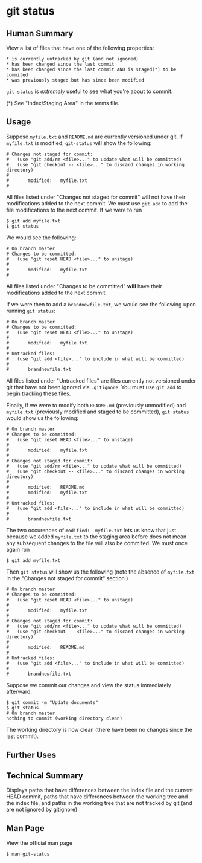 git status
==========

Human Summary
-------------
View a list of files that have one of the following properties:

    * is currently untracked by git (and not ignored)
    * has been changed since the last commit
    * has been changed since the last commit AND is staged(*) to be commited
    * was previously staged but has since been modified

```git status``` is *extremely* useful to see what you're about to commit.

(*) See "Index/Staging Area" in the terms file. 

Usage
-----

Suppose ```myfile.txt``` and ```README.md``` are currently versioned under git.
If ```myfile.txt``` is modified,  ```git-status``` will show the following:

    # Changes not staged for commit:
    #   (use "git add/rm <file>..." to update what will be committed)
    #   (use "git checkout -- <file>..." to discard changes in working directory)
    #
    #       modified:   myfile.txt
    # 

All files listed under "Changes not staged for commit" will not have their
modifications added to the next commit. We must use ```git add``` to add the
file modifications to the next commit. If we were to run

    $ git add myfile.txt
    $ git status

We would see the following:

    # On branch master
    # Changes to be committed:
    #   (use "git reset HEAD <file>..." to unstage)
    #
    #       modified:   myfile.txt
    #

All files listed under "Changes to be committed" **will** have their
modifications added to the next commit.

If we were then to add a ```brandnewfile.txt```, we would see the following upon
running ```git status```:

    # On branch master
    # Changes to be committed:
    #   (use "git reset HEAD <file>..." to unstage)
    #
    #       modified:   myfile.txt
    #
    # Untracked files:
    #   (use "git add <file>..." to include in what will be committed)
    #
    #       brandnewfile.txt

All files listed under "Untracked files" are files currently not versioned
under git that have not been ignored via ```.gitignore```. You must use 
```git add``` to begin tracking these files.

Finally, if we were to modify both ```README.md``` (previously unmodified) and
```myfile.txt``` (previously modified and staged to be committed), ```git
status``` would show us the following:

    # On branch master
    # Changes to be committed:
    #   (use "git reset HEAD <file>..." to unstage)
    #
    #       modified:   myfile.txt
    #
    # Changes not staged for commit:
    #   (use "git add/rm <file>..." to update what will be committed)
    #   (use "git checkout -- <file>..." to discard changes in working directory)
    #
    #       modified:   README.md
    #       modified:   myfile.txt
    # 
    # Untracked files:
    #   (use "git add <file>..." to include in what will be committed)
    #
    #       brandnewfile.txt


The two occurences of ```modified:  myfile.txt``` lets us know that just
because we added ```myfile.txt``` to the staging area before does not mean any
subsequent changes to the file will also be commited. We must once again run

    $ git add myfile.txt
 
Then ```git status``` will show us the following (note the absence of
```myfile.txt``` in the "Changes not staged for commit" section.)

    # On branch master
    # Changes to be committed:
    #   (use "git reset HEAD <file>..." to unstage)
    #
    #       modified:   myfile.txt
    #
    # Changes not staged for commit:
    #   (use "git add/rm <file>..." to update what will be committed)
    #   (use "git checkout -- <file>..." to discard changes in working directory)
    #
    #       modified:   README.md
    # 
    # Untracked files:
    #   (use "git add <file>..." to include in what will be committed)
    #
    #       brandnewfile.txt

Suppose we commit our changes and view the status immediately afterward.

    $ git commit -m "Update documents"
    $ git status
    # On branch master
    nothing to commit (working directory clean)

The working directory is now clean (there have been no changes since the last
commit).

Further Uses
------------

Technical Summary
-----------------
Displays paths that have differences between the index file and the current
HEAD commit, paths that have differences between the working tree and the index
file, and paths in the working tree that are not tracked by git (and are not
ignored by gitignore)

Man Page
--------

View the official man page
    
    $ man git-status

